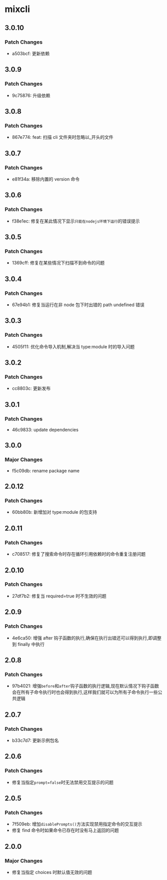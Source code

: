 # mixcli

## 3.0.10

### Patch Changes

- a503bcf: 更新依赖

## 3.0.9

### Patch Changes

- 9c75876: 升级依赖

## 3.0.8

### Patch Changes

- 867e774: feat: 扫描 cli 文件夹时忽略以\_开头的文件

## 3.0.7

### Patch Changes

- e81f34a: 移除内置的 version 命令

## 3.0.6

### Patch Changes

- f38e1ec: 修复在某此情况下显示`只能在nodejs环境下运行`的错误提示

## 3.0.5

### Patch Changes

- 1369cff: 修复在某些情况下扫描不到命令的问题

## 3.0.4

### Patch Changes

- 67e94b1: 修复当运行在非 node 包下时出错的 path undefined 错误

## 3.0.3

### Patch Changes

- 4505f11: 优化命令导入机制,解决当 type:module 时的导入问题

## 3.0.2

### Patch Changes

- cc8803c: 更新发布

## 3.0.1

### Patch Changes

- 46c9833: update dependencies

## 3.0.0

### Major Changes

- f5c09db: rename package name

## 2.0.12

### Patch Changes

- 60bb80b: 新增加对 type:module 的包支持

## 2.0.11

### Patch Changes

- c708517: 修复了搜索命令时存在循环引用依赖时的命令重复注册问题

## 2.0.10

### Patch Changes

- 27df7b2: 修复当 required=true 时不生效的问题

## 2.0.9

### Patch Changes

- 4e6ca50: 增强 after 钩子函数的执行,确保在执行出错还可以得到执行,即调整到 finally 中执行

## 2.0.8

### Patch Changes

- 97b4021: 增强`before`和`after`钩子函数的执行逻辑,现在默认情况下钩子函数会在所有子命令执行时也会得到执行,这样我们就可以为所有子命令执行一些公共逻辑

## 2.0.7

### Patch Changes

- b33c7d7: 更新示例包名

## 2.0.6

### Patch Changes

- 修复当指定`prompt=false`时无法禁用交互提示的问题

## 2.0.5

### Patch Changes

- 7f509eb: 增加`disablePrompts()`方法实现禁用指定命令的交互提示
- 修复 find 命令时如果命令已存在时没有马上返回的问题

## 2.0.0

### Major Changes

- 修复当指定 choices 时默认值无效的问题
